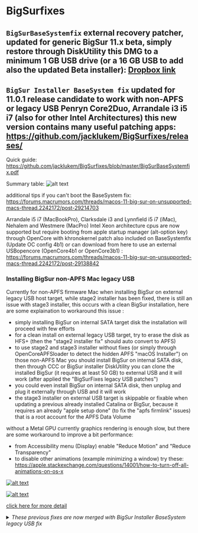 # BigSurfixes

## `BigSurBaseSystemfix` external recovery patcher, updated for generic BigSur 11.x beta, simply restore through DiskUtility this DMG to a minimum 1 GB USB drive (or a 16 GB USB to add also the updated Beta installer): [Dropbox link](https://forums.macrumors.com/threads/macos-11-big-sur-on-unsupported-macs-thread.2242172/post-29315114)


## `BigSur Installer BaseSystem fix` updated for 11.0.1 release candidate to work with non-APFS or legacy USB Penryn Core2Duo, Arrandale i3 i5 i7 (also for other Intel Architectures) this new version contains many useful patching apps: https://github.com/jacklukem/BigSurfixes/releases/ 
  
Quick guide:
https://github.com/jacklukem/BigSurfixes/blob/master/BigSurBaseSystemfix.pdf

Summary table:
![alt text](https://github.com/jacklukem/BigSurfixes/blob/master/BigSurFixes%20table.png)

additional tips if you can't boot the BaseSystem fix: https://forums.macrumors.com/threads/macos-11-big-sur-on-unsupported-macs-thread.2242172/post-29214703

Arrandale i5 i7 (MacBookPro), Clarksdale i3 and Lynnfield i5 i7 (iMac), Nehalem and Westmere (MacPro) Intel Xeon architecture cpus are now supported but require booting from apple startup manager (alt-option key) through OpenCore with khronokernel patch also included on BaseSystemfix (Update OC config 4b1) or can download from here to use an external USBopencore (OpenCore4b1 or OpenCore3b1) : https://forums.macrumors.com/threads/macos-11-big-sur-on-unsupported-macs-thread.2242172/post-29138842

### Installing BigSur non-APFS Mac legacy USB

Currently for non-APFS firmware Mac when installing BigSur on external legacy USB host target, while stage2 installer has been fixed, there is still an issue with stage3 installer, this occurs with a clean BigSur installation, here are some explaination to workaround this issue :

- simply installing BigSur on internal SATA target disk the installation will proceed with few efforts
- for a clean install on external legacy USB target, try to erase the disk as HFS+ (then the "stage2 installer fix" should auto convert to APFS)
- to use stage2 and stage3 installer without fixes (or simply through OpenCoreAPFSloader to detect the hidden APFS "macOS Installer") on those non-APFS Mac you should install BigSur on internal SATA disk, then through CCC or BigSur installer DiskUtility you can clone the installed BigSur (it requires at least 50 GB) to external USB and it will work (after applied the "BigSurFixes legacy USB patches")
- you could even install BigSur on internal SATA disk, then unplug and plug it externally through USB and it will work
- the stage3 installer on external USB target is skippable or fixable when updating a previous already installed Catalina or BigSur, because it requires an already "apple setup done" (to fix the "apfs firmlink" issues) that is a root account for the APFS Data Volume

without a Metal GPU currently graphics rendering is enough slow, but there are some workaround to improve a bit performance:
- from Accessibility menu (Display) enable "Reduce Motion" and "Reduce Transparency"
- to disable other animations (example minimizing a window) try these: https://apple.stackexchange.com/questions/14001/how-to-turn-off-all-animations-on-os-x

<a href="https://forums.macrumors.com/threads/macos-11-big-sur-on-unsupported-macs-thread.2242172/post-29170178">
  
![alt text](https://github.com/jacklukem/BigSurfixes/blob/master/installer%20fix/BaseSystem%20fix%20icon.jpeg?raw=true)

![alt text](https://github.com/jacklukem/BigSurfixes/blob/master/installer%20fix/BaseSystem%20fix%20updated.jpeg?raw=true)

click here for more detail</a>

<details>
<summary>
<i>These previous fixes are now merged with BigSur Installer BaseSystem legacy USB fix </i>
</summary>
  

## *Making a patched BigSur Installer through BaseSystem legacy USB fix updated for beta 9 and beta 10 mainly for non-APFS or legacy USB Penryn Core2Duo through a stock createinstallmedia or opencore*
https://forums.macrumors.com/threads/macos-11-big-sur-on-unsupported-macs-thread.2242172/post-28973673

The stage2 installer will continue when target is an internal SATA disk, but on non-APFS or legacy USB when targeting an external USB this should be applied from Mojave or Catalina: https://github.com/jacklukem/BigSurfixes/raw/master/BigSur%20BaseSystem%20stage2%20installer%20fix.zip

To fix USBopencore "exiting efiboot", boot from BigSurInstaller (BaseSystem fix) or from Recovery with CMD+S then try this:
https://forums.macrumors.com/threads/macos-11-big-sur-on-unsupported-macs-thread.2242172/post-28948321

you could skip stage3 installer (that is seal and system snapshot) but for non-APFS or legacy USB you need this to boot with CMD+S and exit:
https://github.com/jacklukem/BigSurfixes/blob/master/penryn%20c2d%20bigsur%20beta6/BKE%20kc%20b9%20patched.zip

After USBopencore kext patching to boot without opencore and assign BigSur labels use this method:
https://forums.macrumors.com/threads/macos-11-big-sur-on-unsupported-macs-thread.2242172/post-28957937

to download a BigSur full installer from Mojave or Catalina try this:
https://forums.macrumors.com/threads/macos-11-big-sur-on-unsupported-macs-thread.2242172/post-28740283
or this: https://apps.apple.com/app/macos-11-0-beta/id1497794093?mt=12

tips to make a patched BigSur Utitilies menu:
https://forums.macrumors.com/threads/macos-11-big-sur-on-unsupported-macs-thread.2242172/post-28987885

## *Big Sur fixes for unsupported Mac*

to support Big Sur booting on non-APFS mac or APFS firmware mac

BigSur added the `BootKernelExtensions.kc` as the new kernelcache with new command `kmutil`

but `kextcache` command and `prelinkedkernel` are still working:

https://forums.macrumors.com/threads/macos-11-big-sur-on-unsupported-macs-thread.2242172/post-28610988

## *Currently these fixes still work for Big Sur beta 4 Build `20A5343i`*
also works for public beta 1 Build `20A5343j`: http://swcdn.apple.com/content/downloads/29/11/001-35028-A_7VBLVEPJM9/fmewkm9mb99ja9cbqfp4scme3bzlaurv8v/InstallAssistant.pkg

(apple removed previous beta full installers but you can find them on internet with keyword DMG)

check here for versions info: https://en.wikipedia.org/wiki/MacOS_Big_Sur#Release_history

## *prelinkedkernel fixes don't work from beta 6 Build `20A5364e` (BaseSystem legacy usb fix still works on beta 10)*
you should use from this version my USBOpencore setup in repository and BootKernelExtensions.kc

## *There was an issue from beta 7, but from beta 9 Build `20A5384c` Penryn Core2Duo can boot BigSur kernel*
I uploaded some patched BKE to allow boot with CMD+S that should be copied on: /Volumes/Preboot/UUIDBigSur/boot/System/Library/KernelCollections/
https://github.com/jacklukem/BigSurfixes/tree/master/penryn%20c2d%20bigsur%20beta6

Here are the most updated Big Sur fixes (for BigSur beta 3 that works also for beta 4 Build 20A5343i):

- I made also a customized USBopencore setup to boot BigSur from any Penryn Core2Duo non-APFS or APFS mac (also Sandy Bridge and Ivy Bridge):
https://github.com/jacklukem/USBOpenCoreAPFSloader/releases/tag/3.1
https://github.com/jacklukem/USBOpenCoreAPFSloader/releases/tag/4.0

- `BaseSystem legacy usb fix` to make an USB BigSur Installer for non-APFS or legacy USB Mac that still works for beta 6 Build `20A5364e` (added also an ASentientBot Hax3 to fix domain error and an Icon for apple startup manager): https://forums.macrumors.com/threads/macos-11-big-sur-on-unsupported-macs-thread.2242172/post-28737950
(previous version: https://forums.macrumors.com/threads/macos-11-big-sur-on-unsupported-macs-thread.2242172/post-28726070)

- From Big Sur beta 3 the prelinkedkernel for any Ivy Bridge Mac to fix Wifi, AirDrop and dual GPUs IntelHD4000 and Nvidia Kepler :
https://github.com/jacklukem/BigSurfixes/blob/master/BigSur%20IvyBridge%20beta3%20prelinkedkernel%20fix.command.zip?raw=true

- From Big Sur beta 3 any Penryn Core2Duo non-APFS Mac or legacy USB mac to fix telemetry, ethernet and Wifi:
https://github.com/jacklukem/BigSurfixes/blob/master/BigSur%20Penryn%20beta3%20prelinkedkernel%20fix.command.zip?raw=true

- New experimental prelinkedkernel fix for Big Sur beta 3 to include Nvidia GeForce Tesla framebuffer (credit to ASentientBot for Nvidia fixes)
on any Penryn Core2Duo non-APFS Mac or legacy USB mac (also fix telemetry, ethernet and Wifi):
https://github.com/jacklukem/BigSurfixes/blob/master/BigSur%20beta3%20Nvidia%20Tesla%20fix.command.zip?raw=true

- To fix "sudo mount -uw /" disabling sealed volume and snapshot booting on BigSur check here:
https://forums.macrumors.com/threads/macos-11-big-sur-on-unsupported-macs-thread.2242172/post-28701959

- To fix Night Shift on BigSur for unsupported mac:
https://forums.macrumors.com/threads/macos-11-big-sur-on-unsupported-macs-thread.2242172/post-28716098

- to remove any prelinkedkernel fix and use the stock BigSur ones use this:
https://github.com/jacklukem/BigSurfixes/blob/master/BigSur%20generic%20BKE.command.zip?raw=true

- From BigSur Beta 2 non-Metal GPU required a preset reduced transparency to boot correctly:
https://forums.macrumors.com/threads/macos-11-big-sur-on-unsupported-macs-thread.2242172/post-28652497

- For USB Big Sur Installer to try skip system sealing and snapshot booting check here:
https://forums.macrumors.com/threads/macos-11-big-sur-on-unsupported-macs-thread.2242172/post-28707887
https://forums.macrumors.com/threads/macos-11-big-sur-on-unsupported-macs-thread.2242172/post-28712634




*The following guide is for manual patching, to apply the prelinkedkernel fix after BigSur Install:*

> diskutil apfs list

> diskutil list | grep Preboot

(if have multiple separated APFS containers, just mount the largest MB Preboot Volume)

> diskutil mount Preboot

> diskutil info / | grep UUID

Locate your BigSur Data Volume UUID

replace the `"prelinkedkernel fix"` file in this path:

`/Volumes/Preboot/UUID-BigSur/System/Library/CoreServices/`

replace it also here: `/Volumes/Preboot/UUID-BigSur/Library/Preferences/SystemConfiguration/`

replace the `"patched prelinkedkernel"` (contains newer beta fixes also for any non-APFS Mac enabling Wifi for AirPortBrcm4331 cards) in this path:

`/Volumes/Preboot/UUID-BigSur/System/Library/PrelinkedKernels/`

For the `"installer fix"` make a BigSur USB Installer with `createinstallmedia`:

> sudo /Applications/Install\ macOS\ Big\ Sur\ Beta.app/Contents/Resources/createinstallmedia --volume /Volumes/BigSurInstaller/

and replace the `"installer fix"` file in this path:

`/Volumes/USBInstallerBigSur/Library/Preferences/SystemConfiguration/`

I also included some `"legacyusb fix for installer"`

for rebuild BigSur kernelcache from single user mode copy both the .sh files on your root / BigSur disk and home folder that is the / BigSur Label - Data / Users / yourusername /

then from single user mode type : `chmod 755 kcsingleuser.sh ; ./kcsingleuser.sh`

(credit to ASentientBot for `Hax.dylib` fix for "Install macOS Beta.app" and "apfs_boot_util" to mount the BigSur Data Volume from single user mode, after using `"apfs_boot_util"` from single user mode apart the Data Volume also the Preboot Volume is available in this path `/System/Volumes/`)

Note: if you use my `"prelinkedkernel fix command"` directly from BigSur the Preboot Volume mount point is this:

`/System/Volumes/Preboot/`

(can notice this directly from BigSur with `"ls /System/Volumes/"` )

So I uploaded those modified scripts to run also directly from BigSur normal booting.

BigSur introduced also a new SIP for sealing the System Volume, to disable from any APFS firmware Mac simply boot the USB BigSur Installer (or BigSur Recovery), open terminal and type: `"csrutil authenticated-root disable"`

While instead to disable "csrutil authenticated-root" from a non-APFS or legacy USB mac, copy the "csrutil2" (or use the zip file) binary file to any USB MacOS Installer (minimum El Capitan when apple introduced SIP but should use an USB Catalina Installer because it has more recent SDK) in its root folder / , then boot from the macOS USB Installer, open a recovery terminal and type:

> cd / ; mount -uw / ; chmod 755 csrutil2

> ./csrutil2 authenticated-root disable

Otherwise if you use a Catalina Recovery, copy the file on an external USB drive, then from Catalina recovery terminal:

> cd /Volumes/ ; ls

> cd YourUSBLabel

> mount -uw /

> chmod 755 csrutil2

> ./csrutil2 authenticated-root disable

(Note: for any raw file downloaded to use them just remove the .dms extension that is set from github)


</details>
